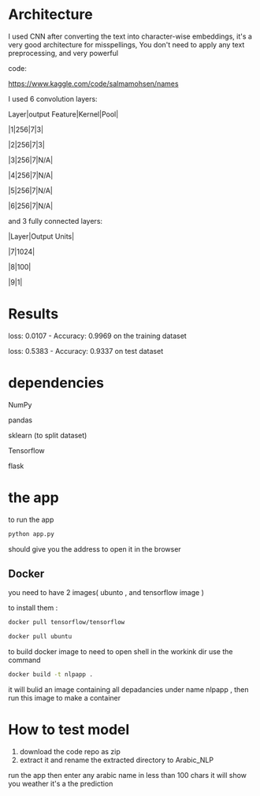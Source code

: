 # Architecture

I used CNN after converting the text into character-wise embeddings, it's a very good architecture for misspellings, You don't need to apply any text preprocessing, and very powerful

code:

https://www.kaggle.com/code/salmamohsen/names

I used 6 convolution layers:

Layer|output Feature|Kernel|Pool|


|1|256|7|3|

|2|256|7|3|

|3|256|7|N/A|

|4|256|7|N/A|

|5|256|7|N/A|

|6|256|7|N/A|

and 3 fully connected layers:

|Layer|Output Units|

|7|1024|

|8|100|

|9|1|

# Results
loss: 0.0107 - Accuracy: 0.9969 on the training dataset

loss: 0.5383 - Accuracy: 0.9337 on test dataset

# dependencies
NumPy

pandas

sklearn (to split dataset)

Tensorflow 

flask

# the app 
to run the app 
```bash
python app.py
```
should give you the address to open it in the browser 

## Docker
you need to have 2 images( ubunto , and tensorflow image )


to install them :

```bash
docker pull tensorflow/tensorflow 
```
```bash
docker pull ubuntu 
```
to build docker image to need to open shell in the workink dir
use the command

```bash
docker build -t nlpapp .
```
it will bulid an image containing all depadancies under name nlpapp , then run this image to make a container

# How to test model
1) download the code repo as zip
2) extract it and rename the extracted directory to Arabic_NLP

run the app then enter any arabic name in less than 100 chars it will show you weather it's a the prediction
